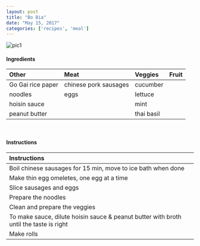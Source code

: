 ```yaml
---
layout: post
title: "Bo Bia"
date: "May 15, 2017"
categories: ['recipes', 'meal']
---
```




![pic1](http://jnguyen92.github.io/nhuyhoa/figure/food/Bo_Bia.JPG)




#### Ingredients

<table class = "presenttab">
 <thead>
  <tr>
   <th style="text-align:left;"> Other </th>
   <th style="text-align:left;"> Meat </th>
   <th style="text-align:left;"> Veggies </th>
   <th style="text-align:left;"> Fruit </th>
  </tr>
 </thead>
<tbody>
  <tr>
   <td style="text-align:left;"> Go Gai rice paper </td>
   <td style="text-align:left;"> chinese pork sausages </td>
   <td style="text-align:left;"> cucumber </td>
   <td style="text-align:left;">  </td>
  </tr>
  <tr>
   <td style="text-align:left;"> noodles </td>
   <td style="text-align:left;"> eggs </td>
   <td style="text-align:left;"> lettuce </td>
   <td style="text-align:left;">  </td>
  </tr>
  <tr>
   <td style="text-align:left;"> hoisin sauce </td>
   <td style="text-align:left;">  </td>
   <td style="text-align:left;"> mint </td>
   <td style="text-align:left;">  </td>
  </tr>
  <tr>
   <td style="text-align:left;"> peanut butter </td>
   <td style="text-align:left;">  </td>
   <td style="text-align:left;"> thai basil </td>
   <td style="text-align:left;">  </td>
  </tr>
</tbody>
</table>

<br>

#### Instructions

<table class = "presenttabnoh">
 <thead>
  <tr>
   <th style="text-align:left;"> Instructions </th>
  </tr>
 </thead>
<tbody>
  <tr>
   <td style="text-align:left;"> Boil chinese sausages for 15 min, move to ice bath when done </td>
  </tr>
  <tr>
   <td style="text-align:left;"> Make thin egg omeletes, one egg at a time </td>
  </tr>
  <tr>
   <td style="text-align:left;"> Slice sausages and eggs </td>
  </tr>
  <tr>
   <td style="text-align:left;"> Prepare the noodles </td>
  </tr>
  <tr>
   <td style="text-align:left;"> Clean and prepare the veggies </td>
  </tr>
  <tr>
   <td style="text-align:left;"> To make sauce, dilute hoisin sauce &amp; peanut butter with broth until the taste is right </td>
  </tr>
  <tr>
   <td style="text-align:left;"> Make rolls </td>
  </tr>
</tbody>
</table>

